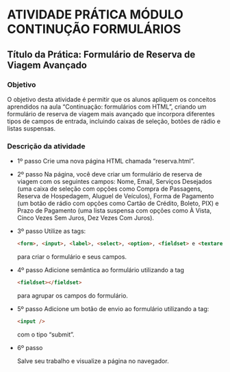 # ATIVIDADE PRÁTICA MÓDULO CONTINUÇÃO FORMULÁRIOS

## Título da Prática: Formulário de Reserva de Viagem Avançado

### Objetivo

O objetivo desta atividade é permitir que os alunos apliquem os conceitos aprendidos na aula “Continuação: formulários com HTML”, criando um formulário de reserva de viagem mais avançado que incorpora diferentes tipos de campos de entrada, incluindo caixas de seleção, botões de rádio e listas suspensas.

### Descrição da atividade

- 1º passo
  Crie uma nova página HTML chamada “reserva.html”.

- 2º passo
  Na página, você deve criar um formulário de reserva de viagem com os seguintes campos: Nome, Email, Serviços Desejados (uma caixa de seleção com opções como Compra de Passagens, Reserva de Hospedagem, Aluguel de Veículos), Forma de Pagamento (um botão de rádio com opções como Cartão de Crédito, Boleto, PIX) e Prazo de Pagamento (uma lista suspensa com opções como À Vista, Cinco Vezes Sem Juros, Dez Vezes Com Juros).

- 3º passo
  Utilize as tags:

  ```html
  <form>, <input>, <label>, <select>, <option>, <fieldset> e <textarea>
  ```

  para criar o formulário e seus campos.

- 4º passo
  Adicione semântica ao formulário utilizando a tag

  ```html
  <fieldset></fieldset>
  ```

  para agrupar os campos do formulário.

- 5º passo
  Adicione um botão de envio ao formulário utilizando a tag:

  ```html
  <input />
  ```

  com o tipo “submit”.

- 6º passo

  Salve seu trabalho e visualize a página no navegador.
